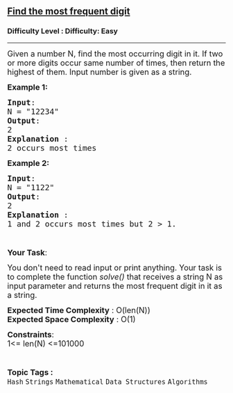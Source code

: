 <h2><a href="https://www.geeksforgeeks.org/problems/find-the-most-frequent-digit4432/1?page=2&category=Strings&difficulty=Easy&status=unsolved&sortBy=submissions">Find the most frequent digit</a></h2><h3>Difficulty Level : Difficulty: Easy</h3><hr><div class="problems_problem_content__Xm_eO"><p><span style="font-size:18px">Given a number N, find the most occurring digit in it. If two or more digits occur same number of times, then return the highest of them. Input number is given as a string.</span></p>

<p><span style="font-size:18px"><strong>Example 1:</strong></span></p>

<pre><span style="font-size:18px"><strong>Input</strong>:
N = "12234"
<strong>Output</strong>:
2
<strong>Explanation </strong>:
2 occurs most times</span></pre>

<p><span style="font-size:18px"><strong>Example 2:</strong></span></p>

<pre><span style="font-size:18px"><strong>Input</strong>:
N = "1122"
<strong>Output</strong>:
2
<strong>Explanation </strong>:
1 and 2 occurs most times but 2 &gt; 1.</span></pre>

<p>&nbsp;</p>

<p><span style="font-size:18px"><strong>Your Task</strong>: </span></p>

<p><span style="font-size:18px">You don't need to read input or print anything. Your task is to c</span><span style="font-size:18px">omplete the function <em>solve()&nbsp;</em>that receives a string N as input parameter and returns the most frequent digit in it as a string.</span></p>

<p><span style="font-size:18px"><strong>Expected Time Complexity</strong> : O(len(N))<br>
<strong>Expected Space Complexity</strong> : O(1)</span></p>

<p><span style="font-size:18px"><strong>Constraints</strong>:<br>
1&lt;= len(N) &lt;=101000</span></p>
</div><br><p><span style=font-size:18px><strong>Topic Tags : </strong><br><code>Hash</code>&nbsp;<code>Strings</code>&nbsp;<code>Mathematical</code>&nbsp;<code>Data Structures</code>&nbsp;<code>Algorithms</code>&nbsp;